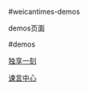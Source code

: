#weicantimes-demos

demos页面

#demos

[独享一刻](https://kmkm007.github.io/weicantimes-demos/dxyk/)

[谏言中心](https://kmkm007.github.io/weicantimes-demos/jyzx/)
